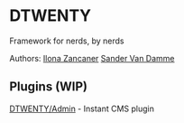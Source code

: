 # DTWENTY
Framework for nerds, by nerds

Authors:
[Ilona Zancaner](https://github.com/ilonzanc)
[Sander Van Damme](https://github.com/AngryMoustache)

## Plugins (WIP)
[DTWENTY/Admin](https://github.com/AngryMoustache/DTWENTY_Admin) - Instant CMS plugin
